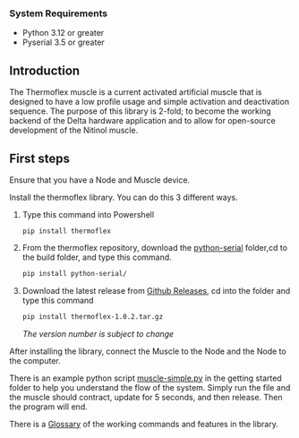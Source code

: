 
### System Requirements

- Python 3.12 or greater
- Pyserial 3.5 or greater

## Introduction

 The Thermoflex muscle is a current activated artificial muscle that is designed to have a low profile usage and simple activation and deactivation sequence. The purpose of this library is 2-fold; to become the working backend of the Delta hardware application and to allow for open-source development of the Nitinol muscle.

## First steps

Ensure that you have a Node and Muscle device. 

Install the thermoflex library. You can do this 3 different ways.
    
1. Type this command into Powershell
    
    ```
    pip install thermoflex
    ```
    
2. From the thermoflex repository, download the [python-serial](https://github.com/Delta-Robotics-Inc/ThermoFlex-Python-API/tree/main/python-serial) folder,cd to the build folder, and type this command.
    
    ```bash
    pip install python-serial/
    ``` 
    
3. Download the latest release from [Github Releases](https://github.com/Delta-Robotics-Inc/ThermoFlex-Python-API/releases), cd into the folder and type this command
    
     ```bash
    pip install thermoflex-1.0.2.tar.gz 
    ```
    *The version number is subject to change*

After installing the library, connect the Muscle to the Node and the Node to the computer. 

There is an example python script [muscle-simple.py](https://github.com/Delta-Robotics-Inc/ThermoFlex-Python-API/blob/main/getting-started/muscle-simple.py) in the getting started folder to help you understand the flow of the system.
Simply run the file and the muscle should contract, update for 5 seconds, and then release. Then the program will end.

There is a [Glossary](https://github.com/Delta-Robotics-Inc/ThermoFlex-Python-API/blob/main/docs/Thermoflex%20Glossary.md) of the working commands and features in the library.
